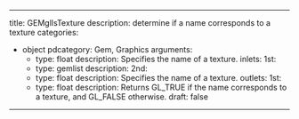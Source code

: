 
---
title: GEMglIsTexture
description: determine if a name corresponds to a texture
categories:
  - object
pdcategory: Gem, Graphics
arguments:
    - type: float
      description: Specifies the name of a texture.
inlets:
  1st:
    - type: gemlist
      description:
  2nd:
    - type: float
      description: Specifies the name of a texture.
outlets:
  1st:
    - type: float
      description: Returns GL_TRUE if the name corresponds to a texture, and GL_FALSE otherwise.
draft: false
---

